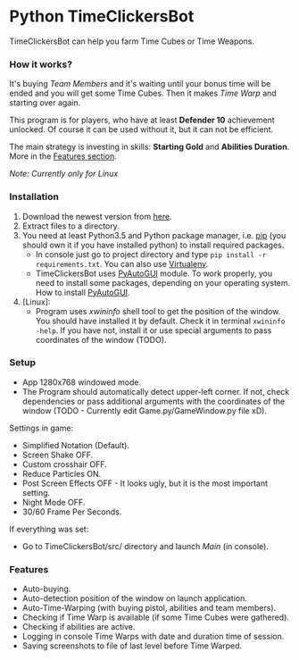 # Python TimeClickersBot
TimeClickersBot can help you farm Time Cubes or Time Weapons.

### How it works?
It's buying *Team Members* and it's waiting until your bonus time will be ended and you will get some Time Cubes. Then it makes *Time Warp* and starting over again.

This program is for players, who have at least **Defender 10**  achievement unlocked. Of course it can be used without it, but it can not be efficient.

The main strategy is investing in skills: **Starting Gold** and **Abilities Duration**.
More in the [Features section](#features).

*Note: Currently only for Linux*

### Installation
1. Download the newest version from [here](https://github.com/praszuk/TimeClickersBot/archive/master.zip).
2. Extract files to a directory.
3. You need at least Python3.5 and Python package manager, i.e. [pip](https://pip.pypa.io/en/stable/quickstart/) (you should own it if you have installed python) to install required packages.
    - In console just go to project directory and type ```pip install -r requirements.txt```. You can also use [Virtualenv](https://virtualenv.pypa.io/en/stable/).
    - TimeClickersBot uses [PyAutoGUI](https://pyautogui.readthedocs.io/en/latest/) module. To work properly, you need to install some packages, depending on your operating system. How to install [PyAutoGUI](https://pyautogui.readthedocs.io/en/latest/install.html).
4. [Linux]:
    - Program uses _xwininfo_ shell tool to get the position of the window. You should have installed it by default. Check it in terminal ```xwininfo -help```. If you have not, install it or use special arguments to pass coordinates of the window (TODO).

### Setup
- App 1280x768 windowed mode.
- The Program should automatically detect upper-left corner. If not, check dependencies or pass additional arguments with the coordinates of the window (TODO - Currently edit Game.py/GameWindow.py file xD).

Settings in game:
- Simplified Notation (Default).
- Screen Shake OFF.
- Custom crosshair OFF.
- Reduce Particles ON.
- Post Screen Effects OFF - It looks ugly, but it is the most important setting.
- Night Mode OFF.
- 30/60 Frame Per Seconds.

If everything was set:
- Go to TimeClickersBot/src/ directory and launch *Main* (in console).

### Features
- Auto-buying.
- Auto-detection position of the window on launch application.
- Auto-Time-Warping (with buying pistol, abilities and team members).
- Checking if Time Warp is available (if some Time Cubes were gathered).
- Checking if abilities are active.
- Logging in console Time Warps with date and duration time of session.
- Saving screenshots to file of last level before Time Warped.
